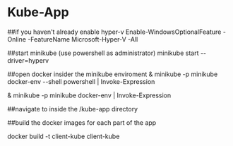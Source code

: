 # Kube-App

##if you haven't already enable hyper-v
Enable-WindowsOptionalFeature -Online -FeatureName Microsoft-Hyper-V -All

##start minikube (use powershell as administrator)
minikube start --driver=hyperv

##open docker insider the minikube enviroment
& minikube -p minikube docker-env --shell powershell | Invoke-Expression

& minikube -p minikube docker-env | Invoke-Expression

##navigate to inside the /kube-app directory

##build the docker images for each part of the app

docker build -t client-kube client-kube